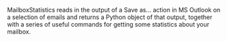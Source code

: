 MailboxStatistics reads in the output of a Save as... action in MS Outlook on a selection of emails and returns a Python object of that output, together with a series of useful commands for getting some statistics about your mailbox.
